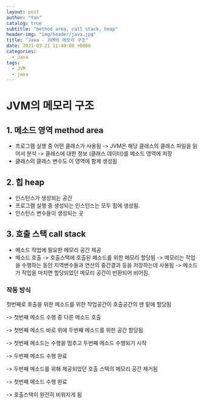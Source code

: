 ```yaml
---
layout: post
author: "Yan"
catalog: true
subtitle: "method area, call stack, heap"
header-img: "img/header/java.jpg"
title: "Java - JVM의 메모리 구조"
date: 2021-03-21 11:40:08 +0000
categories:
  - Java
tags:
  - JVM
  - java
---
```


# JVM의 메모리 구조

## 1. 메소드 영역 method area

- 프로그램 실행 중 어떤 클래스가 사용됨 -> JVM은 해당 클래스의 클래스 파일을 읽어서 분석 -> 클래스에 대한 정보 (클래스 데이터)를 메소드 영역에 저장
- 클래스의 클래스 변수도 이 영역에 함께 생성됨

## 2. 힙 heap

- 인스턴스가 생성되는 공간
- 프로그램 실행 중 생성되는 인스턴스는 모두 힙에 생성됨.
- 인스턴스 변수들이 생성되는 곳

## 3. 호출 스택 call stack

- 메소드 작업에 필요한 메모리 공간 제공
- 메소드 호출 -> 호출스택에 호출된 메소드를 위한 메모리 할당됨 -> 메모리는 작업을 수행하는 동안 지역변수들과 연산의 중간결과 등을 저장하는데 사용됨 -> 메소드가 작업을 마치면 할당되었던 메모리 공간이 반환되어 비어짐.

### 작동 방식

첫번째로 호출을 위한 메소드를 위한 작업공간이 호출공간의 맨 밑에 할당됨

-> 첫번째 메소드 수행 중 다른 메소드 호출

-> 첫번째 메소드 바로 위에 두번째 메소드를 위한 공간 할당됨

-> 첫번째 메소드는 수행을 멈추고 두번째 메소드 수행되기 시작

-> 두번째 메소드 수행 완료

-> 두번째 메소드를 위해 제공되었던 호출 스택의 메모리 공간 제거됨

-> 첫번째 메소드 수행 완료

-> 호출스택이 완전히 비워지게 됨
